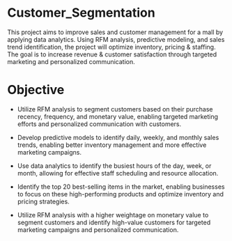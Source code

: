 # Customer_Segmentation
This project aims to improve sales and customer management for a mall by applying data analytics. Using RFM analysis, predictive modeling, and sales trend identification, the project will optimize inventory, pricing &amp; staffing. The goal is to increase revenue &amp; customer satisfaction through targeted marketing and personalized communication.

# Objective
- Utilize RFM analysis to segment customers based on their purchase recency, frequency, and monetary value, enabling targeted marketing efforts and personalized communication with customers.

- Develop predictive models to identify daily, weekly, and monthly sales trends, enabling better inventory management and more effective marketing campaigns.

- Use data analytics to identify the busiest hours of the day, week, or month, allowing for effective staff scheduling and resource allocation.

- Identify the top 20 best-selling items in the market, enabling businesses to focus on these high-performing products and optimize inventory and pricing strategies.

- Utilize RFM analysis with a higher weightage on monetary value to segment customers and identify high-value customers for targeted marketing campaigns and personalized communication.
